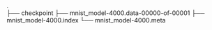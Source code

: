 .  
├── checkpoint
├── mnist_model-4000.data-00000-of-00001
├── mnist_model-4000.index
└── mnist_model-4000.meta

